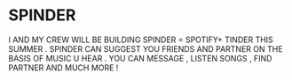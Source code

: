 # SPINDER
 I AND MY CREW WILL BE BUILDING SPINDER = SPOTIFY+ TINDER THIS SUMMER .  SPINDER CAN SUGGEST YOU  FRIENDS AND PARTNER ON THE BASIS OF MUSIC  U HEAR .  YOU CAN MESSAGE , LISTEN SONGS , FIND PARTNER AND MUCH MORE !
